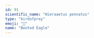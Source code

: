```yaml
---
id: 91
scientific_name: "Hieraaetus pennatus"
type: "birdofprey"
emoji: "🦅"
name: "Booted Eagle"
---
```

